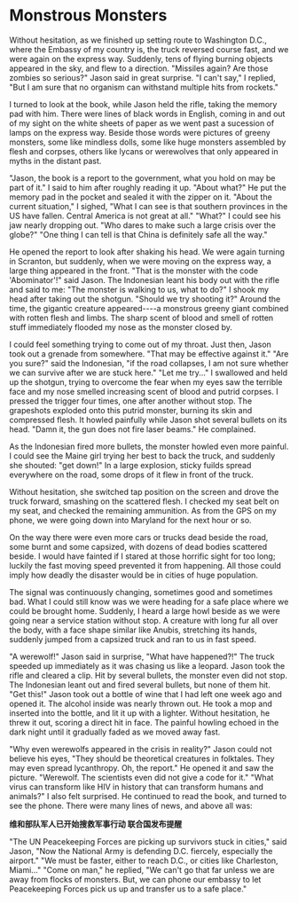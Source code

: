 # Monstrous Monsters

Without hesitation, as we finished up setting route to Washington D.C., where the Embassy of my country is, the truck reversed course fast, and we were again on the express way. Suddenly, tens of flying burning objects appeared in the sky, and flew to a direction. "Missiles again? Are those zombies so serious?" Jason said in great surprise. "I can't say," I replied, "But I am sure that no organism can withstand multiple hits from rockets."

I turned to look at the book, while Jason held the rifle, taking the memory pad with him. There were lines of black words in English, coming in and out of my sight on the white sheets of paper as we went past a sucession of lamps on the express way. Beside those words were pictures of greeny monsters, some like mindless dolls, some like huge monsters assembled by flesh and corpses, others like lycans or werewolves that only appeared in myths in the distant past.

"Jason, the book is a report to the government, what you hold on may be part of it." I said to him after roughly reading it up. "About what?" He put the memory pad in the pocket and sealed it with the zipper on it. "About the current situation," I sighed, "What I can see is that southern provinces in the US have fallen. Central America is not great at all." "What?" I could see his jaw nearly dropping out. "Who dares to make such a large crisis over the globe?" "One thing I can tell is that China is definitely safe all the way."

He opened the report to look after shaking his head. We were again turning in Scranton, but suddenly, when we were moving on the express way, a large thing appeared in the front. "That is the monster with the code 'Abominator'!" said Jason. The Indonesian leant his body out with the rifle and said to me: "The monster is walking to us, what to do?" I shook my head after taking out the shotgun. "Should we try shooting it?" Around the time, the gigantic creature appeared----a monstrous greeny giant combined with rotten flesh and limbs. The sharp scent of blood and smell of rotten stuff immediately flooded my nose as the monster closed by.

I could feel something trying to come out of my throat. Just then, Jason took out a grenade from somewhere. "That may be effective against it." "Are you sure?" said the Indonesian, "if the road collapses, I am not sure whether we can survive after we are stuck here." "Let me try..." I swallowed and held up the shotgun, trying to overcome the fear when my eyes saw the terrible face and my nose smelled increasing scent of blood and putrid corpses. I pressed the trigger four times, one after another without stop. The grapeshots exploded onto this putrid monster, burning its skin and compressed flesh. It howled painfully while Jason shot several bullets on its head. "Damn it, the gun does not fire laser beams." He complained.

As the Indonesian fired more bullets, the monster howled even more painful. I could see the Maine girl trying her best to back the truck, and suddenly she shouted: "get down!" In a large explosion, sticky fuilds spread everywhere on the road, some drops of it flew in front of the truck.

Without hesitation, she switched tap position on the screen and drove the truck forward, smashing on the scattered flesh. I checked my seat belt on my seat, and checked the remaining ammunition. As from the GPS on my phone, we were going down into Maryland for the next hour or so.

On the way there were even more cars or trucks dead beside the road, some burnt and some capsized, with dozens of dead bodies scattered beside. I would have fainted if I stared at those horrific sight for too long; luckily the fast moving speed prevented it from happening. All those could imply how deadly the disaster would be in cities of huge population.

The signal was continuously changing, sometimes good and sometimes bad. What I could still know was we were heading for a safe place where we could be brought home. Suddenly, I heard a large howl beside as we were going near a service station without stop. A creature with long fur all over the body, with a face shape similar like Anubis, stretching its hands, suddenly jumped from a capsized truck and ran to us in fast speed.

"A werewolf!" Jason said in surprise, "What have happened?!" The truck speeded up immediately as it was chasing us like a leopard. Jason took the rifle and cleared a clip. Hit by several bullets, the monster even did not stop. The Indonesian leant out and fired several bullets, but none of them hit. "Get this!" Jason took out a bottle of wine that I had left one week ago and opened it. The alcohol inside was nearly thrown out. He took a mop and inserted into the bottle, and lit it up with a lighter. Without hesitation, he threw it out, scoring a direct hit in face. The painful howling echoed in the dark night until it gradually faded as we moved away fast.

"Why even werewolfs appeared in the crisis in reality?" Jason could not believe his eyes, "They should be theoretical creatures in folktales. They may even spread lycanthropy. Oh, the report." He opened it and saw the picture. "Werewolf. The scientists even did not give a code for it." "What virus can transform like HIV in history that can transform humans and animals?" I also felt surprised. He continued to read the book, and turned to see the phone. There were many lines of news, and above all was:

**维和部队军人已开始搜救军事行动 联合国发布提醒**

"The UN Peacekeeping Forces are picking up survivors stuck in cities," said Jason, "Now the National Army is defending D.C. fiercely, especially the airport." "We must be faster, either to reach D.C., or cities like Charleston, Miami..." "Come on man," he replied, "We can't go that far unless we are away from flocks of monsters. But, we can phone our embassy to let Peacekeeping Forces pick us up and transfer us to a safe place."